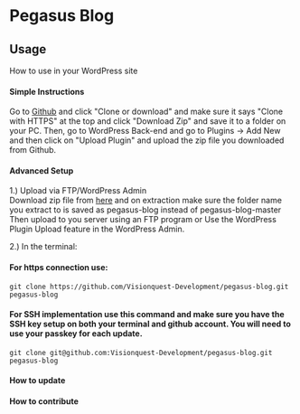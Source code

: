 # Pegasus Blog #

## Usage #
How to use in your WordPress site<br>

#### Simple Instructions #
Go to [Github](https://github.com/Visionquest-Development/pegasus-blog "Github") and click "Clone or download" and make sure it says "Clone with HTTPS" at the top and click "Download Zip" and save it to a folder on your PC. Then, go to WordPress Back-end and go to Plugins -> Add New and then click on "Upload Plugin" and upload the zip file you downloaded from Github.

#### Advanced Setup #

1.) Upload via FTP/WordPress Admin<br>
Download zip file from [here](https://github.com/Visionquest-Development/pegasus-blog/archive/master.zip "Github") and on extraction make sure the folder name you extract to is saved as pegasus-blog instead of pegasus-blog-master
Then upload to you server using an FTP program or Use the WordPress Plugin Upload feature in the WordPress Admin.

2.) In the terminal:
#### For https connection use:
`git clone https://github.com/Visionquest-Development/pegasus-blog.git pegasus-blog`

#### For SSH implementation use this command and make sure you have the SSH key setup on both your terminal and github account. You will need to use your passkey for each update.
`git clone git@github.com:Visionquest-Development/pegasus-blog.git pegasus-blog`



#### How to update #


#### How to contribute #



